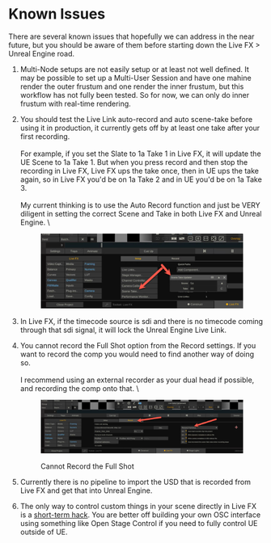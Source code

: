 # Known Issues

There are several known issues that hopefully we can address in the near future, but you should be aware of them before starting down the Live FX > Unreal Engine road.&#x20;

1. Multi-Node setups are not easily setup or at least not well defined. It may be possible to set up a Multi-User Session and have one mahine render the outer frustum and one render the inner frustum, but this workflow has not fully been tested. So for now, we can only do inner frustum with real-time rendering.&#x20;
2.  You should test the Live Link auto-record and auto scene-take before using it in production, it currently gets off by at least one take after your first recording.\
    \
    For example, if you set the Slate to 1a Take 1 in Live FX, it will update the UE Scene to 1a Take 1. But when you press record and then stop the recording in Live FX, Live FX ups the take once, then in UE ups the take again, so in Live FX you'd be on 1a Take 2 and in UE you'd be on 1a Take 3.\
    \
    My current thinking is to use the Auto Record function and just be VERY diligent in setting the correct Scene and Take in both Live FX and Unreal Engine. \


    <figure><img src="../.gitbook/assets/image (1).png" alt=""><figcaption></figcaption></figure>
3. In Live FX, if the timecode source is sdi and there is no timecode coming through that sdi signal, it will lock the Unreal Engine Live Link.&#x20;
4.  You cannot record the Full Shot option from the Record settings. If you want to record the comp you would need to find another way of doing so. \
    \
    I recommend using an external recorder as your dual head if possible, and recording the comp onto that. \


    <figure><img src="../.gitbook/assets/image (2).png" alt=""><figcaption><p>Cannot Record the Full Shot</p></figcaption></figure>
5. Currently there is no pipeline to import the USD that is recorded from Live FX and get that into Unreal Engine.&#x20;
6. The only way to control custom things in your scene directly in Live FX is a [short-term hack](control-ue-through-osc.md). You are better off building your own OSC interface using something like Open Stage Control if you need to fully control UE outside of UE.&#x20;

